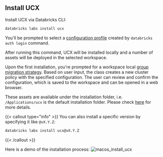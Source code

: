 
## Install UCX

Install UCX via Databricks CLI:

```bash
databricks labs install ucx
```

You'll be prompted to select a [configuration profile](https://docs.databricks.com/en/dev-tools/auth.html#databricks-client-unified-authentication) created by `databricks auth login` command.

After running this command, UCX will be installed locally and a number of assets will be deployed in the selected workspace.

Upon the first installation, you're prompted for a workspace local [group migration strategy](docs/group_name_conflict.md).
Based on user input, the class creates a new cluster policy with the specified configuration. The user can review and confirm the configuration, which is saved to the workspace and can be opened in a web browser.

These assets are available under the installation folder, i.e. `/Applications/ucx` is the default installation folder. Please check [here](#advanced-force-install-over-existing-ucx) for more details.

{{< callout type="info" >}}
You can also install a specific version by specifying it like `@vX.Y.Z`:
```bash
databricks labs install ucx@vX.Y.Z
```
{{< /callout >}}

Here is a demo of the installation process:
![macos_install_ucx](/images/macos_2_databrickslabsmac_installucx.gif)

